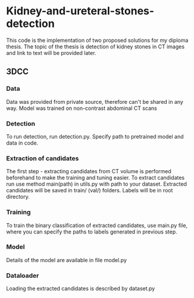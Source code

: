 # Kidney-and-ureteral-stones-detection
This code is the implementation of two proposed solutions for my diploma thesis. 
The topic of the thesis is detection of kidney stones in CT images and link to text will be provided later.

## 3DCC
### Data
Data was provided from private source, therefore can't be shared in any way. Model was trained on non-contrast abdominal CT scans

### Detection
To run detection, run detection.py. Specify path to pretrained model and data in code.

### Extraction of candidates
The first step - extracting candidates from CT volume is performed beforehand to make the training and tuning easier. 
To extract candidates run use method main(path) in utils.py with path to your dataset. Extracted candidates will be saved in train/ (val/) folders. 
Labels will be in root directory.

### Training
To train the binary classification of extracted candidates, use main.py file, where you can specify the paths to labels generated in previous step. 

### Model
Details of the model are available in file model.py

### Dataloader
Loading the extracted candidates is described by dataset.py
